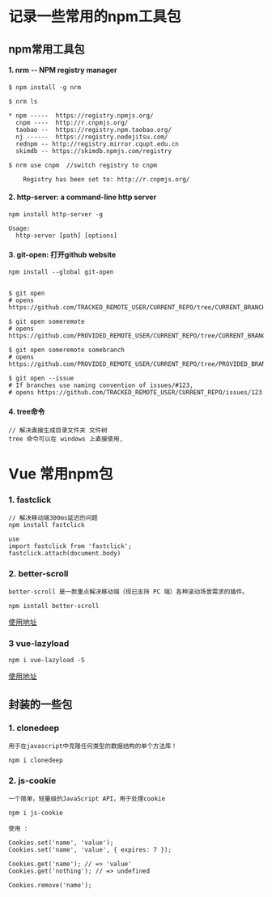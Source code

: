 # 记录一些常用的npm工具包

## npm常用工具包


#### 1. nrm -- NPM registry manager
```
$ npm install -g nrm
```

```
$ nrm ls

* npm -----  https://registry.npmjs.org/
  cnpm ----  http://r.cnpmjs.org/
  taobao --  https://registry.npm.taobao.org/
  nj ------  https://registry.nodejitsu.com/
  rednpm -- http://registry.mirror.cqupt.edu.cn
  skimdb -- https://skimdb.npmjs.com/registry
```

```
$ nrm use cnpm  //switch registry to cnpm

    Registry has been set to: http://r.cnpmjs.org/
```

#### 2. http-server: a command-line http server

```
npm install http-server -g
 
Usage:
  http-server [path] [options]
```

#### 3. git-open: 打开github website

```
npm install --global git-open


$ git open
# opens https://github.com/TRACKED_REMOTE_USER/CURRENT_REPO/tree/CURRENT_BRANCH 
 
$ git open someremote
# opens https://github.com/PROVIDED_REMOTE_USER/CURRENT_REPO/tree/CURRENT_BRANCH 
 
$ git open someremote somebranch
# opens https://github.com/PROVIDED_REMOTE_USER/CURRENT_REPO/tree/PROVIDED_BRANCH 
 
$ git open --issue
# If branches use naming convention of issues/#123, 
# opens https://github.com/TRACKED_REMOTE_USER/CURRENT_REPO/issues/123 
```

#### 4. tree命令
```
// 解决直接生成目录文件夹 文件树
tree 命令可以在 windows 上直接使用,
```


# Vue 常用npm包
### 1. fastclick
```
// 解决移动端300ms延迟的问题
npm install fastclick

use 
import fastclick from 'fastclick';
fastclick.attach(document.body)
```

### 2. better-scroll
```
better-scroll 是一款重点解决移动端（现已支持 PC 端）各种滚动场景需求的插件。

npm isntall better-scroll
```
[使用地址](https://github.com/ustbhuangyi/better-scroll)

### 3 vue-lazyload
```
npm i vue-lazyload -S
```
[使用地址](https://github.com/hilongjw/vue-lazyload)

## 封装的一些包

### 1. clonedeep
```
用于在javascript中克隆任何类型的数据结构的单个方法库！

npm i clonedeep
```


### 2. js-cookie
```
一个简单，轻量级的JavaScript API，用于处理cookie

npm i js-cookie

使用 :

Cookies.set('name', 'value');
Cookies.set('name', 'value', { expires: 7 });

Cookies.get('name'); // => 'value'
Cookies.get('nothing'); // => undefined

Cookies.remove('name');
```

